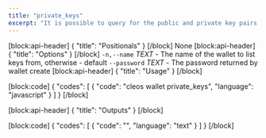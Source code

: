 ```yaml
---
title: "private_keys"
excerpt: "It is possible to query for the public and private key pairs of an individual wallet. The wallet must already be unlocked and you must give the password again."
---
```

[block:api-header]
{
  "title": "Positionals"
}
[/block]
None
[block:api-header]
{
  "title": "Options"
}
[/block]
`-n,--name` _TEXT_ - The name of the wallet to list keys from, otherwise - default
`--password` _TEXT_ - The password returned by wallet create
[block:api-header]
{
  "title": "Usage"
}
[/block]

[block:code]
{
  "codes": [
    {
      "code": "cleos wallet private_keys",
      "language": "javascript"
    }
  ]
}
[/block]

[block:api-header]
{
  "title": "Outputs"
}
[/block]

[block:code]
{
  "codes": [
    {
      "code": "",
      "language": "text"
    }
  ]
}
[/block]